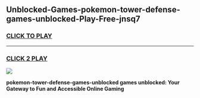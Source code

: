 
## Unblocked-Games-pokemon-tower-defense-games-unblocked-Play-Free-jnsq7
<h3>
<a href="https://premium76.site?title=pokemon-tower-defense-games-unblocked&ref=10A">CLICK TO PLAY</a></h3>
<hr>

<h3>
<a href="https://premium76.site?title=pokemon-tower-defense-games-unblocked&ref=10A">CLICK 2 PLAY</a>
  
</h3>

<a href="https://premium76.site?title=pokemon-tower-defense-games-unblocked&ref=10A"><img src="https://clearcache.store/games.png"></a>


**pokemon-tower-defense-games-unblocked games unblocked: Your Gateway to Fun and Accessible Online Gaming**
